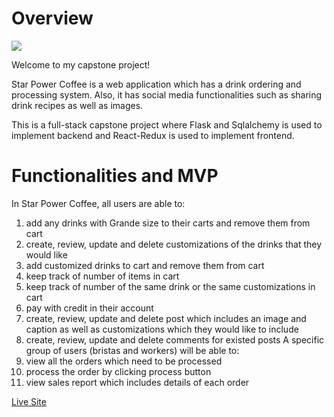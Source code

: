 # Overview 

<img src="https://github.com/daniellelei/CapstoneProject/blob/main/assets/appScreenShot.gif?raw=true" />

Welcome to my capstone project!

Star Power Coffee is a web application which has a drink ordering and processing system. Also, it has social media functionalities such as sharing drink recipes as well as images. 

This is a full-stack capstone project where Flask and Sqlalchemy is used to implement backend and React-Redux is used to implement frontend. 

# Functionalities and MVP

In Star Power Coffee, all users are able to: 
1. add any drinks with Grande size to their carts and remove them from cart
2. create, review, update and delete customizations of the drinks that they would like
3. add customized drinks to cart and remove them from cart
4. keep track of number of items in cart
5. keep track of number of the same drink or the same customizations in cart 
6. pay with credit in their account
7. create, review, update and delete post which includes an image and caption as well as customizations which they would like to include
8. create, review, update and delete comments for existed posts
A specific group of users (bristas and workers) will be able to:
1. view all the orders which need to be processed
2. process the order by clicking process button 
3. view sales report which includes details of each order


<a href="https://coffeeortea.onrender.com">Live Site</a>


